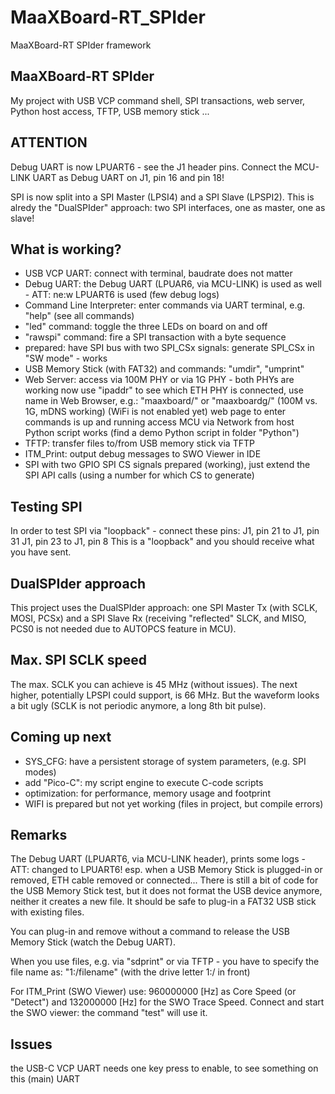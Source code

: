 # MaaXBoard-RT_SPIder
 MaaXBoard-RT SPIder framework

## MaaXBoard-RT SPIder
My project with USB VCP command shell, SPI transactions,
web server, Python host access, TFTP, USB memory stick ...

## ATTENTION
Debug UART is now LPUART6 - see the J1 header pins.
Connect the MCU-LINK UART as Debug UART on J1, pin 16 and pin 18!

SPI is now split into a SPI Master (LPSI4) and a SPI Slave (LPSPI2).
This is alredy the "DualSPIder" approach: two SPI interfaces, one as master, one as slave!

## What is working?
* USB VCP UART:
  connect with terminal, baudrate does not matter
* Debug UART:
  the Debug UART (LPUAR6, via MCU-LINK) is used as well - ATT: ne:w LPUART6 is used
  (few debug logs)
* Command Line Interpreter:
  enter commands via UART terminal, e.g.
  "help" (see all commands)
* "led" command:
  toggle the three LEDs on board on and off
* "rawspi" command:
  fire a SPI transaction with a byte sequence
* prepared: have SPI bus with two SPI_CSx signals:
  generate SPI_CSx in "SW mode" - works
* USB Memory Stick (with FAT32) and commands:
  "umdir", "umprint"
* Web Server:
  access via 100M PHY or via 1G PHY - both PHYs are working now
  use "ipaddr" to see which ETH PHY is connected, use name in Web Browser, e.g.:
  "maaxboard/" or "maaxboardg/" (100M vs. 1G, mDNS working)
  (WiFi is not enabled yet)
  web page to enter commands is up and running
  access MCU via Network from host Python script works (find a demo Python script in folder "Python")
* TFTP:
  transfer files to/from USB memory stick via TFTP
* ITM_Print:
  output debug messages to SWO Viewer in IDE
* SPI with two GPIO SPI CS signals prepared (working),
  just extend the SPI API calls (using a number for which CS to generate)

## Testing SPI
In order to test SPI via "loopback" - connect these pins:
J1, pin 21 to J1, pin 31
J1, pin 23 to J1, pin 8
This is a "loopback" and you should receive what you have sent.

## DualSPIder approach
This project uses the DualSPIder approach:
one SPI Master Tx (with SCLK, MOSI, PCSx) and a SPI Slave Rx (receiving "reflected" SLCK, and MISO,
PCS0 is not needed due to AUTOPCS feature in MCU).

## Max. SPI SCLK speed
The max. SCLK you can achieve is 45 MHz (without issues). The next higher, potentially LPSPI could support, is 66 MHz.
But the waveform looks a bit ugly (SCLK is not periodic anymore, a long 8th bit pulse).

## Coming up next
* SYS_CFG: have a persistent storage of system parameters,
  (e.g. SPI modes)
* add "Pico-C":
  my script engine to execute C-code scripts
* optimization:
  for performance, memory usage and footprint
* WIFI is prepared but not yet working (files in project, but compile errors)

## Remarks
The Debug UART (LPUART6, via MCU-LINK header), prints some logs - ATT: changed to LPUART6!
esp. when a USB Memory Stick is plugged-in or removed, ETH cable removed or connected...
There is still a bit of code for the USB Memory Stick test, but it does
not format the USB device anymore, neither it creates a new file.
It should be safe to plug-in a FAT32 USB stick with existing files.

You can plug-in and remove without a command to release the USB Memory Stick
(watch the Debug UART).

When you use files, e.g. via "sdprint" or via TFTP - you have to specify the file name as:
"1:/filename" (with the drive letter 1:/ in front)

For ITM_Print (SWO Viewer) use: 960000000 [Hz] as Core Speed (or "Detect") and
132000000 [Hz] for the SWO Trace Speed.
Connect and start the SWO viewer: the command "test" will use it.

## Issues
the USB-C VCP UART needs one key press to enable, to see something on this (main) UART

